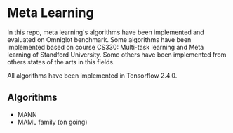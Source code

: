 # Meta Learning

In this repo, meta learning's algorithms have been implemented and evaluated on Omniglot benchmark. Some algorithms have been implemented based on course CS330: Multi-task learning and Meta learning of Standford University. Some others have been implemented from others states of the arts in this fields. 

All algorithms have been implemented in Tensorflow 2.4.0.

## Algorithms
- MANN 
- MAML family (on going)
